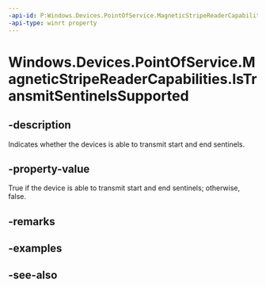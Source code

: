 ----api-id: P:Windows.Devices.PointOfService.MagneticStripeReaderCapabilities.IsTransmitSentinelsSupported
-api-type: winrt property
---<!-- Property syntaxpublic bool IsTransmitSentinelsSupported { get; }--># Windows.Devices.PointOfService.MagneticStripeReaderCapabilities.IsTransmitSentinelsSupported## -descriptionIndicates whether the devices is able to transmit start and end sentinels.## -property-valueTrue if the device is able to transmit start and end sentinels; otherwise, false.## -remarks## -examples## -see-also